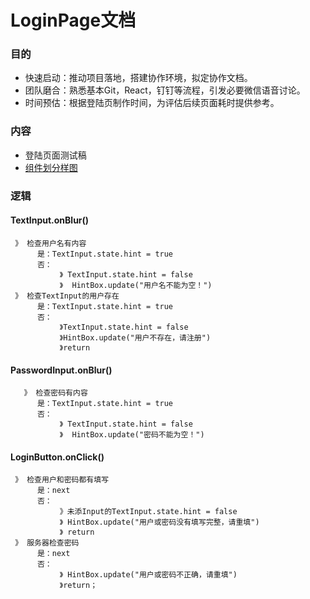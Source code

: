 # LoginPage文档

### 目的
- 快速启动：推动项目落地，搭建协作环境，拟定协作文档。
- 团队磨合：熟悉基本Git，React，钉钉等流程，引发必要微信语音讨论。
- 时间预估：根据登陆页制作时间，为评估后续页面耗时提供参考。

### 内容
- 登陆页面测试稿
- [组件划分样图](./LoginPage.png)

### 逻辑

#### TextInput.onBlur()
     》 检查用户名有内容
          是：TextInput.state.hint = true
          否：
               》 TextInput.state.hint = false
               》  HintBox.update("用户名不能为空！")
     》 检查TextInput的用户存在
          是：TextInput.state.hint = true
          否：
               》TextInput.state.hint = false
               》HintBox.update("用户不存在，请注册")
               》return

#### PasswordInput.onBlur()
       》 检查密码有内容
          是：TextInput.state.hint = true
          否：
               》 TextInput.state.hint = false
               》  HintBox.update("密码不能为空！")

#### LoginButton.onClick()
     》 检查用户和密码都有填写
          是：next
          否：
               》未添Input的TextInput.state.hint = false
               》 HintBox.update("用户或密码没有填写完整，请重填")
               》 return
     》 服务器检查密码
          是：next
          否：
               》 HintBox.update("用户或密码不正确，请重填")
               》return；